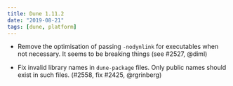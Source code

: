 ```yaml
---
title: Dune 1.11.2
date: "2019-08-21"
tags: [dune, platform]
---
```


- Remove the optimisation of passing `-nodynlink` for executables when
  not necessary. It seems to be breaking things (see #2527, @diml)

- Fix invalid library names in `dune-package` files. Only public names should
  exist in such files. (#2558, fix #2425, @rgrinberg)